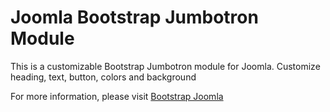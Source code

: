 <h1>Joomla Bootstrap Jumbotron Module</h1>
<p>This is a customizable Bootstrap Jumbotron module for Joomla. Customize heading, text, button, colors and background</p>
<p>For more information, please visit <a href="http://www.bootstrapjoomla.com">Bootstrap Joomla</a></p>